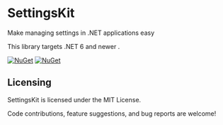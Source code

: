 # SettingsKit
Make managing settings in .NET applications easy

This library targets .NET 6 and newer .

[![NuGet](https://img.shields.io/nuget/v/SettingsKit.svg)](https://www.nuget.org/packages/SettingsKit/)
[![NuGet](https://img.shields.io/nuget/dt/SettingsKit.svg)](https://www.nuget.org/packages/SettingsKit/)

## Licensing

SettingsKit is licensed under the MIT License. 

Code contributions, feature suggestions, and bug reports are welcome!

